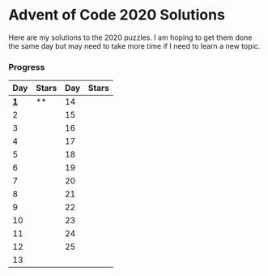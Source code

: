 # Advent of Code 2020 Solutions
Here are my solutions to the 2020 puzzles. I am hoping to get them done the same day but may need to take more time if I need to learn a new topic.

### Progress

| Day | Stars | Day | Stars |
| ------ | ------ | ------ | ------ |
| **[1](https://github.com/mariom100o/Advent-of-Code-Solutions/tree/main/2020/Day%201)** | ** | 14 | |
| 2 |  | 15 |  |
| 3 |  | 16 |  |
| 4 |  | 17 |  |
| 5 |  | 18 |  |
| 6 |  | 19 |  |
| 7 |  | 20 |  |
| 8 |  | 21 |  |
| 9 |  | 22 |  |
| 10 |  | 23 |  |
| 11 |  | 24 |  |
| 12 |  | 25 |  |
| 13 |  |
